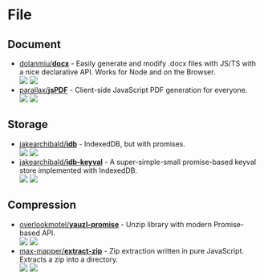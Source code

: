 # File

## Document

- [dolanmiu/**docx**](https://github.com/parallax/jsPDF) - Easily generate and modify .docx files with JS/TS with a nice declarative API. Works for Node and on the Browser.  
  ![](https://img.shields.io/github/stars/dolanmiu/docx?style=social&label=Star)
  ![](https://img.shields.io/github/last-commit/dolanmiu/docx?style=social&label=Update)
- [parallax/**jsPDF**](https://github.com/parallax/jsPDF) - Client-side JavaScript PDF generation for everyone.  
  ![](https://img.shields.io/github/stars/parallax/jsPDF?style=social&label=Star)
  ![](https://img.shields.io/github/last-commit/parallax/jsPDF?style=social&label=Update)

## Storage

- [jakearchibald/**idb**](https://github.com/jakearchibald/idb) - IndexedDB, but with promises.  
  ![](https://img.shields.io/github/stars/jakearchibald/idb?style=social&label=Star)
  ![](https://img.shields.io/github/last-commit/jakearchibald/idb?style=social&label=Update)
- [jakearchibald/**idb-keyval**](https://github.com/jakearchibald/idb-keyval) - A super-simple-small promise-based keyval store implemented with IndexedDB.  
  ![](https://img.shields.io/github/stars/jakearchibald/idb-keyval?style=social&label=Star)
  ![](https://img.shields.io/github/last-commit/jakearchibald/idb-keyval?style=social&label=Update)

## Compression

- [overlookmotel/**yauzl-promise**](https://github.com/overlookmotel/yauzl-promise) - Unzip library with modern Promise-based API.  
  ![](https://img.shields.io/github/stars/overlookmotel/yauzl-promise?style=social&label=Star)
  ![](https://img.shields.io/github/last-commit/overlookmotel/yauzl-promise?style=social&label=Update)
- [max-mapper/**extract-zip**](https://github.com/max-mapper/extract-zip) - Zip extraction written in pure JavaScript. Extracts a zip into a directory.  
  ![](https://img.shields.io/github/stars/max-mapper/extract-zip?style=social&label=Star)
  ![](https://img.shields.io/github/last-commit/max-mapper/extract-zip?style=social&label=Update)
